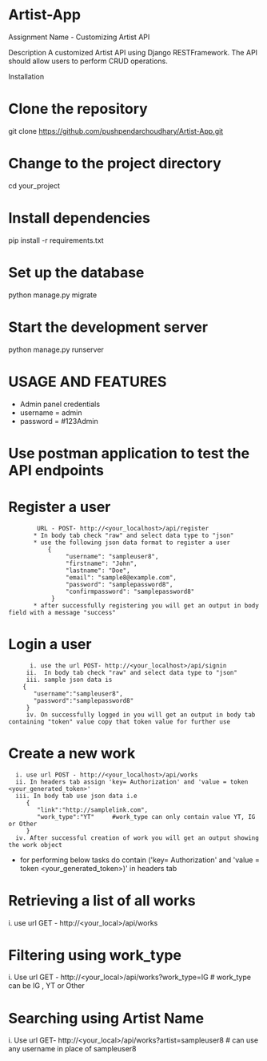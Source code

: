 # Artist-App
Assignment Name - Customizing Artist API 

Description 
A customized Artist API using Django RESTFramework. The API should allow users to perform CRUD operations.

Installation 
# Clone the repository
git clone https://github.com/pushpendarchoudhary/Artist-App.git

# Change to the project directory
cd your_project

# Install dependencies
 pip install -r requirements.txt

# Set up the database
python manage.py migrate

# Start the development server
python manage.py runserver

# USAGE AND FEATURES 
   * Admin panel credentials
   * username = admin
   * password = #123Admin

# Use postman application to test the API endpoints 

# Register a user
            URL - POST- http://<your_localhost>/api/register
           * In body tab check "raw" and select data type to "json"
           * use the following json data format to register a user 
               {
                    "username": "sampleuser8",
                    "firstname": "John",
                    "lastname": "Doe",
                    "email": "sample8@example.com",
                    "password": "samplepassword8",
                    "confirmpassword": "samplepassword8"
                }
           * after successfully registering you will get an output in body field with a message "success"
# Login a user
          i. use the url POST- http://<your_localhost>/api/signin
         ii.  In body tab check "raw" and select data type to "json"
         iii. sample json data is
        {
           "username":"sampleuser8",
           "password":"samplepassword8"
         }
         iv. On successfully logged in you will get an output in body tab containing "token" value copy that token value for further use

# Create a new work
      i. use url POST - http://<your_localhost>/api/works
      ii. In headers tab assign 'key= Authorization' and 'value = token <your_generated_token>'
      iii. In body tab use json data i.e 
         {
            "link":"http://samplelink.com",
            "work_type":"YT"     #work_type can only contain value YT, IG or Other
         }
      iv. After successful creation of work you will get an output showing the work object


* for performing below tasks do contain  ('key= Authorization' and 'value = token <your_generated_token>)' in headers tab

  
# Retrieving a list of all works
i. use url GET - http://<your_local>/api/works
# Filtering using work_type 
i. Use url GET - http://<your_local>/api/works?work_type=IG   # work_type can be IG , YT or Other 
# Searching using Artist Name 
i. Use url GET- http://<your_local>/api/works?artist=sampleuser8  # can use any username in place of sampleuser8
